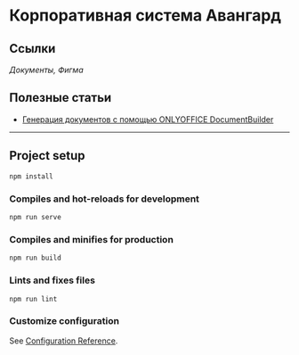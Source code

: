 # Корпоративная система Авангард


## Ссылки
*Документы, Фигма*

## Полезные статьи
- [Генерация документов с помощью ONLYOFFICE DocumentBuilder](https://temofeev.ru/info/articles/generatsiya-dokumentov-s-pomoshchyu-onlyoffice-documentbuilder/) 

---

## Project setup
```
npm install
```

### Compiles and hot-reloads for development
```
npm run serve
```

### Compiles and minifies for production
```
npm run build
```

### Lints and fixes files
```
npm run lint
```

### Customize configuration
See [Configuration Reference](https://cli.vuejs.org/config/).
